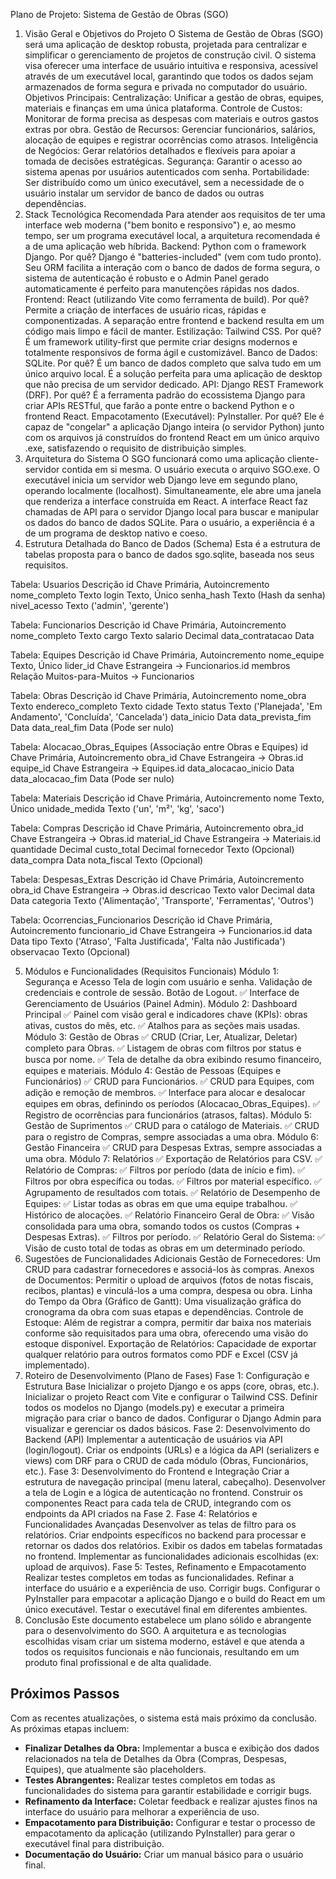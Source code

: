 Plano de Projeto: Sistema de Gestão de Obras (SGO)
1. Visão Geral e Objetivos do Projeto
O Sistema de Gestão de Obras (SGO) será uma aplicação de desktop robusta, projetada para centralizar e simplificar o gerenciamento de projetos de construção civil. O sistema visa oferecer uma interface de usuário intuitiva e responsiva, acessível através de um executável local, garantindo que todos os dados sejam armazenados de forma segura e privada no computador do usuário.
Objetivos Principais:
Centralização: Unificar a gestão de obras, equipes, materiais e finanças em uma única plataforma.
Controle de Custos: Monitorar de forma precisa as despesas com materiais e outros gastos extras por obra.
Gestão de Recursos: Gerenciar funcionários, salários, alocação de equipes e registrar ocorrências como atrasos.
Inteligência de Negócios: Gerar relatórios detalhados e flexíveis para apoiar a tomada de decisões estratégicas.
Segurança: Garantir o acesso ao sistema apenas por usuários autenticados com senha.
Portabilidade: Ser distribuído como um único executável, sem a necessidade de o usuário instalar um servidor de banco de dados ou outras dependências.
2. Stack Tecnológica Recomendada
Para atender aos requisitos de ter uma interface web moderna ("bem bonito e responsivo") e, ao mesmo tempo, ser um programa executável local, a arquitetura recomendada é a de uma aplicação web híbrida.
Backend: Python com o framework Django.
Por quê? Django é "batteries-included" (vem com tudo pronto). Seu ORM facilita a interação com o banco de dados de forma segura, o sistema de autenticação é robusto e o Admin Panel gerado automaticamente é perfeito para manutenções rápidas nos dados.
Frontend: React (utilizando Vite como ferramenta de build).
Por quê? Permite a criação de interfaces de usuário ricas, rápidas e componentizadas. A separação entre frontend e backend resulta em um código mais limpo e fácil de manter.
Estilização: Tailwind CSS.
Por quê? É um framework utility-first que permite criar designs modernos e totalmente responsivos de forma ágil e customizável.
Banco de Dados: SQLite.
Por quê? É um banco de dados completo que salva tudo em um único arquivo local. É a solução perfeita para uma aplicação de desktop que não precisa de um servidor dedicado.
API: Django REST Framework (DRF).
Por quê? É a ferramenta padrão do ecossistema Django para criar APIs RESTful, que farão a ponte entre o backend Python e o frontend React.
Empacotamento (Executável): PyInstaller.
Por quê? Ele é capaz de "congelar" a aplicação Django inteira (o servidor Python) junto com os arquivos já construídos do frontend React em um único arquivo .exe, satisfazendo o requisito de distribuição simples.
3. Arquitetura do Sistema
O SGO funcionará como uma aplicação cliente-servidor contida em si mesma.
O usuário executa o arquivo SGO.exe.
O executável inicia um servidor web Django leve em segundo plano, operando localmente (localhost).
Simultaneamente, ele abre uma janela que renderiza a interface construída em React.
A interface React faz chamadas de API para o servidor Django local para buscar e manipular os dados do banco de dados SQLite.
Para o usuário, a experiência é a de um programa de desktop nativo e coeso.
4. Estrutura Detalhada do Banco de Dados (Schema)
Esta é a estrutura de tabelas proposta para o banco de dados sgo.sqlite, baseada nos seus requisitos.


Tabela: Usuarios
Descrição
id
Chave Primária, Autoincremento
nome_completo
Texto
login
Texto, Único
senha_hash
Texto (Hash da senha)
nivel_acesso
Texto ('admin', 'gerente')


Tabela: Funcionarios
Descrição
id
Chave Primária, Autoincremento
nome_completo
Texto
cargo
Texto
salario
Decimal
data_contratacao
Data


Tabela: Equipes
Descrição
id
Chave Primária, Autoincremento
nome_equipe
Texto, Único
lider_id
Chave Estrangeira -> Funcionarios.id
membros
Relação Muitos-para-Muitos -> Funcionarios


Tabela: Obras
Descrição
id
Chave Primária, Autoincremento
nome_obra
Texto
endereco_completo
Texto
cidade
Texto
status
Texto ('Planejada', 'Em Andamento', 'Concluída', 'Cancelada')
data_inicio
Data
data_prevista_fim
Data
data_real_fim
Data (Pode ser nulo)


Tabela: Alocacao_Obras_Equipes
(Associação entre Obras e Equipes)
id
Chave Primária, Autoincremento
obra_id
Chave Estrangeira -> Obras.id
equipe_id
Chave Estrangeira -> Equipes.id
data_alocacao_inicio
Data
data_alocacao_fim
Data (Pode ser nulo)


Tabela: Materiais
Descrição
id
Chave Primária, Autoincremento
nome
Texto, Único
unidade_medida
Texto ('un', 'm²', 'kg', 'saco')


Tabela: Compras
Descrição
id
Chave Primária, Autoincremento
obra_id
Chave Estrangeira -> Obras.id
material_id
Chave Estrangeira -> Materiais.id
quantidade
Decimal
custo_total
Decimal
fornecedor
Texto (Opcional)
data_compra
Data
nota_fiscal
Texto (Opcional)


Tabela: Despesas_Extras
Descrição
id
Chave Primária, Autoincremento
obra_id
Chave Estrangeira -> Obras.id
descricao
Texto
valor
Decimal
data
Data
categoria
Texto ('Alimentação', 'Transporte', 'Ferramentas', 'Outros')


Tabela: Ocorrencias_Funcionarios
Descrição
id
Chave Primária, Autoincremento
funcionario_id
Chave Estrangeira -> Funcionarios.id
data
Data
tipo
Texto ('Atraso', 'Falta Justificada', 'Falta não Justificada')
observacao
Texto (Opcional)

5. Módulos e Funcionalidades (Requisitos Funcionais)
Módulo 1: Segurança e Acesso
Tela de login com usuário e senha.
Validação de credenciais e controle de sessão.
Botão de Logout.
✅ Interface de Gerenciamento de Usuários (Painel Admin).
Módulo 2: Dashboard Principal
✅ Painel com visão geral e indicadores chave (KPIs): obras ativas, custos do mês, etc.
✅ Atalhos para as seções mais usadas.
Módulo 3: Gestão de Obras
✅ CRUD (Criar, Ler, Atualizar, Deletar) completo para Obras.
✅ Listagem de obras com filtros por status e busca por nome.
✅ Tela de detalhe da obra exibindo resumo financeiro, equipes e materiais.
Módulo 4: Gestão de Pessoas (Equipes e Funcionários)
✅ CRUD para Funcionários.
✅ CRUD para Equipes, com adição e remoção de membros.
✅ Interface para alocar e desalocar equipes em obras, definindo os períodos (Alocacao_Obras_Equipes).
✅ Registro de ocorrências para funcionários (atrasos, faltas).
Módulo 5: Gestão de Suprimentos
✅ CRUD para o catálogo de Materiais.
✅ CRUD para o registro de Compras, sempre associadas a uma obra.
Módulo 6: Gestão Financeira
✅ CRUD para Despesas Extras, sempre associadas a uma obra.
Módulo 7: Relatórios
✅ Exportação de Relatórios para CSV.
✅ Relatório de Compras:
✅ Filtros por período (data de início e fim).
✅ Filtros por obra específica ou todas.
✅ Filtros por material específico.
✅ Agrupamento de resultados com totais.
✅ Relatório de Desempenho de Equipes:
✅ Listar todas as obras em que uma equipe trabalhou.
✅ Histórico de alocações.
✅ Relatório Financeiro Geral de Obra:
✅ Visão consolidada para uma obra, somando todos os custos (Compras + Despesas Extras).
✅ Filtros por período.
✅ Relatório Geral do Sistema:
✅ Visão de custo total de todas as obras em um determinado período.
6. Sugestões de Funcionalidades Adicionais
Gestão de Fornecedores: Um CRUD para cadastrar fornecedores e associá-los às compras.
Anexos de Documentos: Permitir o upload de arquivos (fotos de notas fiscais, recibos, plantas) e vinculá-los a uma compra, despesa ou obra.
Linha do Tempo da Obra (Gráfico de Gantt): Uma visualização gráfica do cronograma da obra com suas etapas e dependências.
Controle de Estoque: Além de registrar a compra, permitir dar baixa nos materiais conforme são requisitados para uma obra, oferecendo uma visão do estoque disponível.
Exportação de Relatórios: Capacidade de exportar qualquer relatório para outros formatos como PDF e Excel (CSV já implementado).
7. Roteiro de Desenvolvimento (Plano de Fases)
Fase 1: Configuração e Estrutura Base
Inicializar o projeto Django e os apps (core, obras, etc.).
Inicializar o projeto React com Vite e configurar o Tailwind CSS.
Definir todos os modelos no Django (models.py) e executar a primeira migração para criar o banco de dados.
Configurar o Django Admin para visualizar e gerenciar os dados básicos.
Fase 2: Desenvolvimento do Backend (API)
Implementar a autenticação de usuários via API (login/logout).
Criar os endpoints (URLs) e a lógica da API (serializers e views) com DRF para o CRUD de cada módulo (Obras, Funcionários, etc.).
Fase 3: Desenvolvimento do Frontend e Integração
Criar a estrutura de navegação principal (menu lateral, cabeçalho).
Desenvolver a tela de Login e a lógica de autenticação no frontend.
Construir os componentes React para cada tela de CRUD, integrando com os endpoints da API criados na Fase 2.
Fase 4: Relatórios e Funcionalidades Avançadas
Desenvolver as telas de filtro para os relatórios.
Criar endpoints específicos no backend para processar e retornar os dados dos relatórios.
Exibir os dados em tabelas formatadas no frontend.
Implementar as funcionalidades adicionais escolhidas (ex: upload de arquivos).
Fase 5: Testes, Refinamento e Empacotamento
Realizar testes completos em todas as funcionalidades.
Refinar a interface do usuário e a experiência de uso.
Corrigir bugs.
Configurar o PyInstaller para empacotar a aplicação Django e o build do React em um único executável.
Testar o executável final em diferentes ambientes.
8. Conclusão
Este documento estabelece um plano sólido e abrangente para o desenvolvimento do SGO. A arquitetura e as tecnologias escolhidas visam criar um sistema moderno, estável e que atenda a todos os requisitos funcionais e não funcionais, resultando em um produto final profissional e de alta qualidade.

## Próximos Passos

Com as recentes atualizações, o sistema está mais próximo da conclusão. As próximas etapas incluem:

*   **Finalizar Detalhes da Obra:** Implementar a busca e exibição dos dados relacionados na tela de Detalhes da Obra (Compras, Despesas, Equipes), que atualmente são placeholders.
*   **Testes Abrangentes:** Realizar testes completos em todas as funcionalidades do sistema para garantir estabilidade e corrigir bugs.
*   **Refinamento da Interface:** Coletar feedback e realizar ajustes finos na interface do usuário para melhorar a experiência de uso.
*   **Empacotamento para Distribuição:** Configurar e testar o processo de empacotamento da aplicação (utilizando PyInstaller) para gerar o executável final para distribuição.
*   **Documentação do Usuário:** Criar um manual básico para o usuário final.